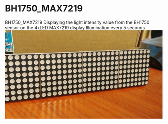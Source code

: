# BH1750_MAX7219
BH1750_MAX7219
Displaying the light intensity value from the BH1750 sensor on the 4xLED MAX7219 display
Illumination every 5 seconds
![matrix](https://raw.githubusercontent.com/ozmatox/BH1750_MAX7219/master/20190114_131034-ANIMATION.gif)


